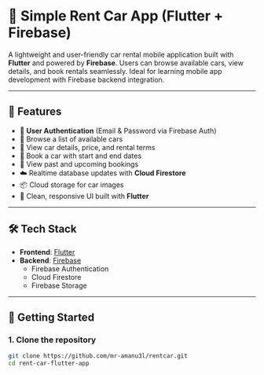 # 🚗 Simple Rent Car App (Flutter + Firebase)

A lightweight and user-friendly car rental mobile application built with **Flutter** and powered by **Firebase**. Users can browse available cars, view details, and book rentals seamlessly. Ideal for learning mobile app development with Firebase backend integration.

---

## 📱 Features

- 🔐 **User Authentication** (Email & Password via Firebase Auth)
- 🚗 Browse a list of available cars
- 📄 View car details, price, and rental terms
- 📆 Book a car with start and end dates
- 🧾 View past and upcoming bookings
- ☁️ Realtime database updates with **Cloud Firestore**
- 📦 Cloud storage for car images
- 🎯 Clean, responsive UI built with **Flutter**

---

## 🛠 Tech Stack

- **Frontend**: [Flutter](https://flutter.dev/)
- **Backend**: [Firebase](https://firebase.google.com/)
  - Firebase Authentication
  - Cloud Firestore
  - Firebase Storage

---

## 🔧 Getting Started

### 1. Clone the repository

```bash
git clone https://github.com/mr-amanu3l/rentcar.git
cd rent-car-flutter-app

